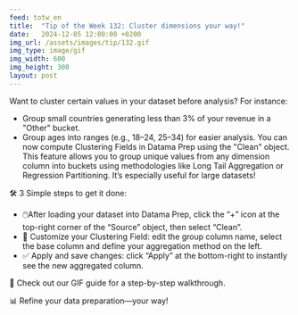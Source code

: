 ```yaml
---
feed: totw_en
title:  "Tip of the Week 132: Cluster dimensions your way!"
date:   2024-12-05 12:00:00 +0200
img_url: /assets/images/tip/132.gif
img_type: image/gif
img_width: 600
img_height: 300
layout: post
---
```


Want to cluster certain values in your dataset before analysis? For instance:
  * Group small countries generating less than 3% of your revenue in a "Other" bucket.
  * Group ages into ranges (e.g., 18–24, 25–34) for easier analysis.
You can now compute Clustering Fields in Datama Prep using the "Clean" object. This feature allows you to group unique values from any dimension column into buckets using methodologies like Long Tail Aggregation or Regression Partitioning. It’s especially useful for large datasets!  

🛠️ 3 Simple steps to get it done:
  * 🖱️After loading your dataset into Datama Prep, click the “+” icon at the top-right corner of the “Source” object, then select “Clean”.
  * 📝 Customize your Clustering Field: edit the group column name, select the base column and define your aggregation method on the left.
  * ✅ Apply and save changes: click “Apply” at the bottom-right to instantly see the new aggregated column.

🎥 Check out our GIF guide for a step-by-step walkthrough.  

📊 Refine your data preparation—your way!
